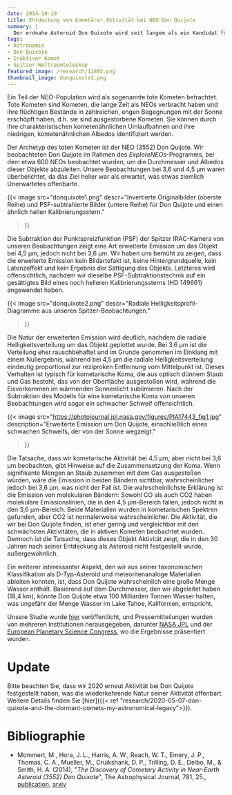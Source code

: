```yaml
---
date: 2014-10-19
title: Entdeckung von kometärer Aktivität bei NEO Don Quijote
summary: |
  Der erdnahe Asteroid Don Quixote wird seit langem als ein Kandidat für einen inaktiven Kometenkern gehandelt, was vor allen an seiner kometenähnlichen Umlaufbahn liegt. Seit seiner Entdeckung im Jahr 1983 wurde keine kometenähnliche Aktivität beobachtet – bis wir dieses Objekt mit dem Spitzer-Weltraumteleskop beobachteten...
tags:
- Astronomie
- Don Quixote
- Inaktiver Komet
- Spitzer-Weltraumteleskop
featured_image: /research/12893.png
thumbnail_image: donquixote1.png
---
```



Ein Teil der NEO-Population wird als sogenannte tote Kometen betrachtet. Tote Kometen sind Kometen, die lange Zeit als NEOs verbracht haben und ihre flüchtigen Bestände in zahlreichen, engen Begegnungen mit der Sonne erschöpft haben, d.h. sie sind ausgestorbene Kometen. Sie können durch ihre charakteristischen kometenähnlichen Umlaufbahnen und ihre niedrigen, kometenähnlichen Albedos identifiziert werden.

Der Archetyp des toten Kometen ist der NEO (3552) Don Quijote. Wir beobachteten Don Quijote im Rahmen des *ExploreNEOs*-Programms, bei dem etwa 600 NEOs beobachtet wurden, um die Durchmesser und Albedos dieser Objekte abzuleiten. Unsere Beobachtungen bei 3,6 und 4,5 µm waren überbelichtet, da das Ziel heller war als erwartet, was etwas ziemlich Unerwartetes offenbarte.


{{< image
src="donquixote1.png"
descr="Invertierte Originalbilder (oberste Reihe) und PSF-subtrahierte Bilder (untere Reihe) für Don Quijote und einen ähnlich hellen Kalibrierungsstern."
>}}

Die Subtraktion der Punktspreizfunktion (PSF) der Spitzer IRAC-Kamera von unseren Beobachtungen zeigt eine Art erweiterte Emission um das Objekt bei 4,5 µm, jedoch nicht bei 3,6 µm. Wir haben uns bemüht zu zeigen, dass die erweiterte Emission kein Bildartefakt ist, keine Hintergrundquelle, kein Latenzeffekt und kein Ergebnis der Sättigung des Objekts. Letzteres wird offensichtlich, nachdem wir dieselbe PSF-Subtraktionstechnik auf ein gesättigtes Bild eines noch helleren Kalibrierungssterns (HD 149661) angewendet haben.

{{< image
src="donquixote2.png"
descr="Radiale Helligkeitsprofil-Diagramme aus unseren Spitzer-Beobachtungen."
>}}

Die Natur der erweiterten Emission wird deutlich, nachdem die radiale Helligkeitsverteilung um das Objekt geplottet wurde. Bei 3,6 µm ist die Verteilung eher rauschbehaftet und im Grunde genommen im Einklang mit einem Nullergebnis, während bei 4,5 µm die radiale Helligkeitsverteilung eindeutig proportional zur reziproken Entfernung vom Mittelpunkt ist. Dieses Verhalten ist typisch für kometarische Koma, die aus optisch dünnem Staub und Gas besteht, das von der Oberfläche ausgestoßen wird, während die Eisvorkommen im wärmenden Sonnenlicht sublimieren. Nach der Subtraktion des Modells für eine kometarische Koma von unseren Beobachtungen wird sogar ein schwacher Schweif offensichtlich.

{{< image
src="https://photojournal.jpl.nasa.gov/figures/PIA17443_fig1.jpg"
description="Erweiterte Emission um Don Quijote, einschließlich eines schwachen Schweifs, der von der Sonne wegzeigt."
>}}

Die Tatsache, dass wir kometarische Aktivität bei 4,5 µm, aber nicht bei 3,6 µm beobachten, gibt Hinweise auf die Zusammensetzung der Koma. Wenn signifikante Mengen an Staub zusammen mit dem Gas ausgestoßen würden, wäre die Emission in beiden Bändern sichtbar, wahrscheinlicher jedoch bei 3,6 µm, was nicht der Fall ist. Die wahrscheinlichste Erklärung ist die Emission von molekularen Bändern: Sowohl CO als auch CO2 haben molekulare Emissionslinien, die in den 4,5 µm-Bereich fallen, jedoch nicht in den 3,6 µm-Bereich. Beide Materialien wurden in kometarischen Spektren gefunden, aber CO2 ist normalerweise wahrscheinlicher. Die Aktivität, die wir bei Don Quijote finden, ist eher gering und vergleichbar mit den schwächsten Aktivitäten, die in aktiven Kometen beobachtet wurden. Dennoch ist die Tatsache, dass dieses Objekt Aktivität zeigt, die in den 30 Jahren nach seiner Entdeckung als Asteroid nicht festgestellt wurde, außergewöhnlich.

Ein weiterer interessanter Aspekt, den wir aus seiner taxonomischen Klassifikation als D-Typ-Asteroid und meteoritenanaloge Materialien ableiten konnten, ist, dass Don Quijote wahrscheinlich eine große Menge Wasser enthält. Basierend auf dem Durchmesser, den wir abgeleitet haben (18,4 km), könnte Don Quijote etwa 100 Milliarden Tonnen Wasser halten, was ungefähr der Menge Wasser im Lake Tahoe, Kalifornien, entspricht.

Unsere Studie wurde [hier](http://adsabs.harvard.edu/abs/2014ApJ...781...25M) veröffentlicht, und Pressemitteilungen wurden von mehreren Institutionen herausgegeben, darunter [NASA JPL](http://www.jpl.nasa.gov/news/news.php?release=2013-274) und der [European Planetary Science Congress](http://www.europlanet-eu.org/epsc2013/76-epsc2013/media-press/619-don-quixote-revealed-as-a-comet-hiding-in-plain-sight), wo die Ergebnisse präsentiert wurden.

# Update


Bitte beachten Sie, dass wir 2020 erneut Aktivität bei Don Quijote festgestellt haben, was die wiederkehrende Natur seiner Aktivität offenbart. Weitere Details finden Sie [hier]({{< ref "research/2020-05-07-don-quixote-and-the-dormant-comets-my-astronomical-legacy">}}).

# Bibliographie

* Mommert, M., Hora, J. L., Harris, A. W., Reach, W. T., Emery, J. P., Thomas, C. A., Mueller, M., Cruikshank, D. P., Trilling, D. E., Delbo, M., & Smith, H. A. (2014), "*The Discovery of Cometary Activity in Near-Earth Asteroid (3552) Don Quixote*", The Astrophysical Journal, 781, 25., [publication](http://doi.org/10.1088/0004-637X/781/1/25), [arxiv](http://arxiv.org/abs/1312.0673)
